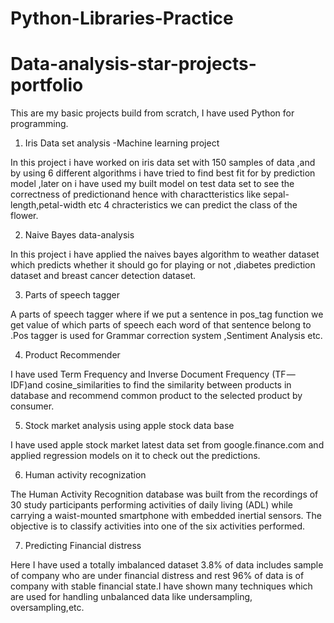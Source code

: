 # Python-Libraries-Practice
# Data-analysis-star-projects-portfolio
This are my basic projects build from scratch, I have used Python for programming.

1) Iris Data set analysis -Machine learning project

 In this project i have worked on iris data set with 150 samples of data ,and by using 6 different algorithms i have tried to find best fit for by prediction model ,later on i have used my built model on test data set to see the correctness of predictionand hence with charactteristics like sepal-length,petal-width etc 4 chracteristics we can predict the class of the flower.
 
2) Naive Bayes data-analysis

In this project i have applied the naives bayes algorithm to weather dataset which predicts whether it should go for playing or not ,diabetes prediction dataset and breast cancer detection dataset.

3) Parts of speech tagger

A parts of speech tagger where if we put a sentence in pos_tag function we get value of which parts of speech each word of that sentence belong to .Pos tagger is used for Grammar correction system ,Sentiment Analysis etc.

4) Product Recommender

I have used Term Frequency and Inverse Document Frequency (TF — IDF)and cosine_similarities to find the similarity between products in database and recommend common product to the selected product by consumer.

5) Stock market analysis using apple stock data  base

I have used apple stock market latest data set from google.finance.com and applied regression models on it to check out the predictions.

6) Human activity recognization 

The Human Activity Recognition database was built from the recordings of 30 study participants performing activities of daily living (ADL) while carrying a waist-mounted smartphone with embedded inertial sensors. The objective is to classify activities into one of the six activities performed.

7) Predicting Financial distress

Here I  have used a totally imbalanced dataset 3.8% of data includes sample of company who are under financial distress and rest 96% of data is of company with stable financial state.I have shown many techniques which are used for handling unbalanced data like undersampling, oversampling,etc.
